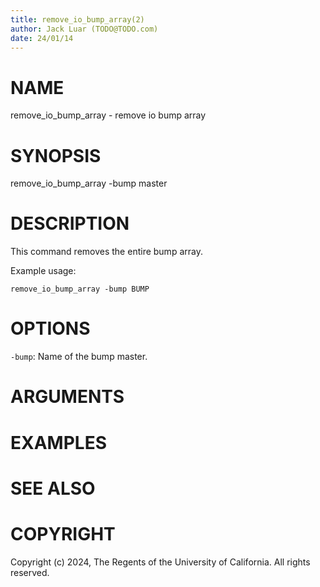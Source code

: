 ```yaml
---
title: remove_io_bump_array(2)
author: Jack Luar (TODO@TODO.com)
date: 24/01/14
---
```


# NAME

remove_io_bump_array - remove io bump array

# SYNOPSIS

remove_io_bump_array 
    -bump master


# DESCRIPTION

This command removes the entire bump array.

Example usage:

```
remove_io_bump_array -bump BUMP
```

# OPTIONS

`-bump`:  Name of the bump master.

# ARGUMENTS

# EXAMPLES

# SEE ALSO

# COPYRIGHT

Copyright (c) 2024, The Regents of the University of California. All rights reserved.
